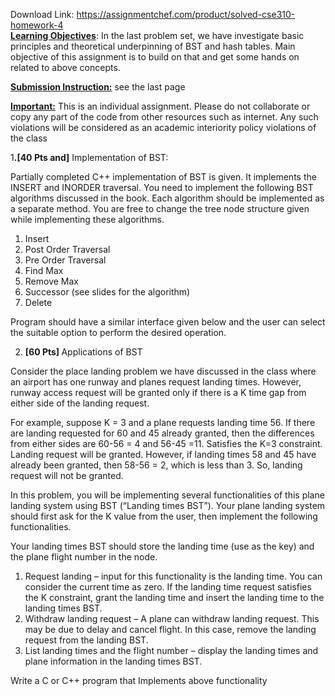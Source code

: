 Download Link: https://assignmentchef.com/product/solved-cse310-homework-4
<br>
<strong><u>Learning Objectives</u></strong>: In the last problem set, we have investigate basic principles and theoretical underpinning of BST and hash tables. Main objective of this assignment is to build on that and get some hands on related to above concepts.

<strong><u>Submission Instruction:</u></strong> see the last page

<strong><u>Important:</u></strong> This is an individual assignment. Please do not collaborate or copy any part of the code from other resources such as internet. Any such violations will be considered as an academic interiority policy violations of the class

1<strong>.[40 Pts and]</strong> Implementation of  BST:

Partially completed C++ implementation of BST is given. It implements the INSERT and INORDER traversal. You need to implement the following BST algorithms discussed in the book. Each algorithm should be implemented as a separate method. You are free to change the tree node structure given while implementing these algorithms.

<ol>

 <li>Insert</li>

 <li>Post Order Traversal</li>

 <li>Pre Order Traversal</li>

 <li>Find Max</li>

 <li>Remove Max</li>

 <li>Successor (see slides for the algorithm)</li>

 <li>Delete</li>

</ol>

Program should have a similar interface given below and the user can select the suitable option to perform the desired operation.




<ol start="2">

 <li><strong> [60 Pts] </strong>Applications of BST</li>

</ol>

Consider the place landing problem we have discussed in the class where an airport has one runway and planes request landing times. However, runway access request will be granted only if there is a K time gap from either side of the landing  request.

For example, suppose K = 3 and  a plane requests landing time 56. If there are landing requested for 60 and 45 already granted, then the differences from either sides are 60-56 = 4 and 56-45 =11.  Satisfies the K=3 constraint. Landing request will be granted.  However, if landing times 58 and 45 have already been granted, then 58-56 = 2, which is less than 3. So, landing request will not be granted.

In this problem, you will be implementing several functionalities of this plane landing system using BST (“Landing times BST”).  Your plane landing system should first ask for the K value from the user, then implement the following functionalities.

Your landing times BST should store the landing time (use as the key) and the plane flight number in the node.

<ol>

 <li>Request landing – input for this functionality is the landing time. You can consider the current time as zero. If the landing time request satisfies the K constraint, grant the landing time and insert the landing time to the landing times BST.</li>

 <li>Withdraw landing request – A plane can withdraw landing request. This may be due to delay and cancel flight. In this case, remove the landing request from the landing BST.</li>

 <li>List landing times and the flight number – display the landing times and plane information in the landing times BST.</li>

</ol>




Write a C or C++ program that Implements above functionality



